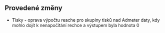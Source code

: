 ﻿---
categories: [fenix]
layout: fenix
---
## Provedené změny
<ul><li>Tisky - oprava výpočtu reache pro skupiny tisků nad Admeter daty, kdy mohlo dojít k nenapočítání rechce a výstupem byla hodnota 0</li></ul>

